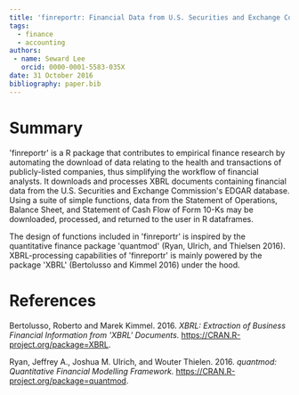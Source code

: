 ```yaml
---
title: 'finreportr: Financial Data from U.S. Securities and Exchange Commission'
tags:
  - finance
  - accounting
authors:
 - name: Seward Lee
   orcid: 0000-0001-5583-035X
date: 31 October 2016
bibliography: paper.bib
---
```


# Summary

'finreportr' is a R package that contributes to empirical finance research by automating the download of data relating to the health and transactions of publicly-listed companies, thus simplifying the workflow of financial analysts. It downloads and processes XBRL documents containing financial data from the U.S. Securities and Exchange Commission's EDGAR database. Using a suite of simple functions, data from the Statement of Operations, Balance Sheet, and Statement of Cash Flow of Form 10-Ks may be downloaded, processed, and returned to the user in R dataframes.

The design of functions included in 'finreportr' is inspired by the quantitative finance package 'quantmod' (Ryan, Ulrich, and Thielsen 2016). XBRL-processing capabilities of 'finreportr' is mainly powered by the package 'XBRL' (Bertolusso and Kimmel 2016) under the hood.

# References

Bertolusso, Roberto and Marek Kimmel. 2016. *XBRL: Extraction of Business Financial Information from 'XBRL' Documents.* https://CRAN.R-project.org/package=XBRL.

Ryan, Jeffrey A., Joshua M. Ulrich, and Wouter Thielen. 2016. *quantmod: Quantitative Financial Modelling Framework.* https://CRAN.R-project.org/package=quantmod.